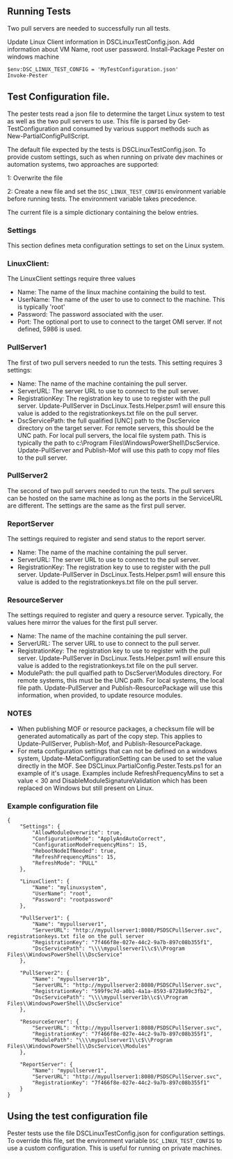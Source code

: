 ﻿## Running Tests

Two pull servers are needed to successfully run all tests.

Update Linux Client information in DSCLinuxTestConfig.json. Add information about VM Name, root user password.
Install-Package Pester on windows machine


```
$env:DSC_LINUX_TEST_CONFIG = 'MyTestConfiguration.json'
Invoke-Pester
```


## Test Configuration file.
The pester tests read a json file to determine the target Linux system to test as well
as the two pull servers to use. This file is parsed by Get-TestConfiguration and consumed by various support methods such as New-PartialConfigPullScript.

The default file expected by the tests is DSCLinuxTestConfig.json.  To provide custom settings, such as when running on private dev machines or automation systems, two approaches are supported:

1: Overwrite the file

2: Create a new file and set the ```DSC_LINUX_TEST_CONFIG``` environment variable before running tests.  The environment variable takes precedence.

The current file is a simple dictionary containing the below entries. 

### Settings
This section defines meta configuration settings to set on the Linux system.

### LinuxClient: 
The LinuxClient settings require three values
* Name: The name of the linux machine containing the build to test.
* UserName: The name of the user to use to connect to the machine. This is typically 'root'
* Password: The password associated with the user.
* Port: The optional port to use to connect to the target OMI server. If not defined, 5986 is used.

### PullServer1
The first of two pull servers needed to run the tests. This setting requires 3 settings:
* Name: The name of the machine containing the pull server.
* ServerURL: The server URL to use to connect to the pull server.
* RegistrationKey: The registration key to use to register with the pull server.
  Update-PullServer in DscLinux.Tests.Helper.psm1 will ensure this value is added to the registrationkeys.txt file on the pull server.
* DscServicePath: the full qualified [UNC] path to the DscService directory on the target server. For remote servers, this should be the UNC path. For local pull servers, the local file system path. This is typically the path to c:\Program Files\WindowsPowerShell\DscService. Update-PullServer and Publish-Mof will use this path to copy mof files to the pull server.

### PullServer2
The second of two pull servers needed to run the tests. The pull servers can be hosted on the same 
machine as long as the ports in the ServiceURL are different.  The settings are the same as the first pull server.

### ReportServer
The settings required to register and send status to the report server.
* Name: The name of the machine containing the pull server.
* ServerURL: The server URL to use to connect to the pull server.
* RegistrationKey: The registration key to use to register with the pull server.
  Update-PullServer in DscLinux.Tests.Helper.psm1 will ensure this value is added to the registrationkeys.txt file on the pull server.

### ResourceServer
The settings required to register and query a resource server.  Typically, the values here mirror the values for the first pull server.
* Name: The name of the machine containing the pull server.
* ServerURL: The server URL to use to connect to the pull server.
* RegistrationKey: The registration key to use to register with the pull server.
  Update-PullServer in DscLinux.Tests.Helper.psm1 will ensure this value is added to the registrationkeys.txt file on the pull server.
* ModulePath: the pull qualfied path to DscServer\Modules directory. For remote systems, this must be the UNC path. For local systems, the local file path.  Update-PullServer and Publish-ResourcePackage will use this information, when provided, to update resource modules.   

### NOTES
* When publishing MOF or resource packages, a checksum file will be generated automatically as part of the copy step. This applies to Update-PullServer, Publish-Mof, and Publish-ResourcePackage.
* For meta configuration settings that can not be defined on a windows system, Update-MetaConfigurationSetting can be used to set the value directly in the MOF. See DSCLinux.PartialConfig.Pester.Tests.ps1 for an example of it's usage. Examples include RefreshFrequencyMins to set a value < 30 and DisableModuleSignatureValidation which has been replaced on Windows but still present on Linux.

### Example configuration file
```
{
    "Settings": {
        "AllowModuleOverwrite": true,
        "ConfigurationMode": "ApplyAndAutoCorrect",
        "ConfigurationModeFrequencyMins": 15,
        "RebootNodeIfNeeded": true,
        "RefreshFrequencyMins": 15,
        "RefreshMode": "PULL"      
    },

    "LinuxClient": {
        "Name": "mylinuxsystem",
        "UserName": "root",
        "Password": "rootpassword"
    },

    "PullServer1": {
        "Name": "mypullserver1",
        "ServerURL": "http://mypullserver1:8080/PSDSCPullServer.svc",
registrationkeys.txt file on the pull server
        "RegistrationKey": "7f466f8e-027e-44c2-9a7b-897c08b355f1",
        "DscServicePath": "\\\\mypullserver1\\c$\\Program Files\\WindowsPowerShell\\DscService"
    },

    "PullServer2": {
        "Name": "mypullserver1b",
        "ServerURL": "http://mypullserver2:8080/PSDSCPullServer.svc",
        "RegistrationKey": "599f9c7d-a0b1-4a1a-8593-8728a99c3fb2",
        "DscServicePath": "\\\\mypullserver1b\\c$\\Program Files\\WindowsPowerShell\\DscService"
    },

    "ResourceServer": {
        "ServerURL": "http://mypullserver1:8080/PSDSCPullServer.svc",
        "RegistrationKey": "7f466f8e-027e-44c2-9a7b-897c08b355f1",
        "ModulePath": "\\\\mypullserver1\\c$\\Program Files\\WindowsPowerShell\\DscService\\Modules"
    },

    "ReportServer": {
        "Name": "mypullserver1",
        "ServerURL": "http://mypullserver1:8080/PSDSCPullServer.svc",
        "RegistrationKey": "7f466f8e-027e-44c2-9a7b-897c08b355f1"
    }   
}
```

## Using the test configuration file
Pester tests use the file DSCLinuxTestConfig.json for configuration settings.  To override this 
file, set the environment variable ```DSC_LINUX_TEST_CONFIG``` to use a custom configuration.
This is useful for running on private machines.

